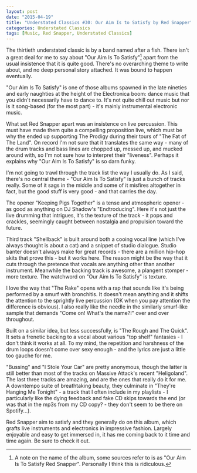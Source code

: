 ```yaml
---
layout: post
date: "2015-04-19"
title: "Understated Classics #30: Our Aim Is to Satisfy by Red Snapper"
categories: Understated Classics
tags: [Music, Red Snapper, Understated Classics]
---
```

The thirtieth understated classic is by a band named after a fish. There isn't a great deal for me to say about "Our Aim Is To Satisfy"[^1] apart from the usual insistence that it is quite good. There's no overarching theme to write about, and no deep personal story attached. It was bound to happen eventually.

"Our Aim Is To Satisfy" is one of those albums spawned in the late nineties and early naughties at the height of the Electronica boom: dance music that you didn't necessarily have to dance to. It's not quite chill out music but nor is it song-based (for the most part) - it's mainly instrumental electronic music.

What set Red Snapper apart was an insistence on live percussion. This must have made them quite a compelling proposition live, which must be why the ended up supporting The Prodigy during their tours of "The Fat of The Land". On record I'm not sure that it translates the same way - many of the drum tracks and bass lines are chopped up, messed up, and mucked around with, so I'm not sure how to interpret their "liveness". Perhaps it explains why "Our Aim Is To Satisfy" is so darn funky.

I'm not going to trawl through the track list the way I usually do. As I said, there's no central theme - "Our Aim Is To Satisfy" is just a bunch of tracks really. Some of it sags in the middle and some of it misfires altogether in fact, but the good stuff is very good - and that carries the day.

The opener "Keeping Pigs Together" is a tense and atmospheric opener - as good as anything on DJ Shadow's "Endtroducing". Here it's not just the live drumming that intrigues, it's the texture of the track - it pops and crackles, seemingly caught between nostalgia and propulsion toward the future.

Third track "Shellback" is built around both a cooing vocal line (which I've always thought is about a cat) and a snippet of studio dialogue. Studio banter doesn't always make for great records - there are a million hip-hop skits that prove this - but it works here. The reason might be the way that it cuts through the pretence that vocals are anything other than another instrument. Meanwhile the backing track is awesome, a plangent stomper - more texture. The watchword on "Our Aim Is To Satisfy" is texture.

I love the way that "The Rake" opens with a rap that sounds like it's being performed by a smurf with bronchitis. It doesn't mean anything and it shifts the attention to the sprightly live percussion (OK when you pay attention the difference is obvious). I also really like the needle in the similarly smurf-like sample that demands "Come on! What's the name?!" over and over throughout.

Built on a similar idea, but less successfully, is "The Rough and The Quick". It sets a frenetic backing to a vocal about various "top shelf" fantasies - I don't think it works at all. To my mind, the repetition and harshness of the drum loops doesn't come over sexy enough - and the lyrics are just a little too gauche for me.

"Bussing" and "I Stole Your Car" are pretty anonymous, though the latter is still better than most of the tracks on Massive Attack's recent "Heligoland". The last three tracks are amazing, and are the ones that really do it for me. A downtempo suite of breathtaking beauty, they culminate in "They're Hanging Me Tonight" - a track that I often include in my playlists - I particularly like the dying feedback and fake CD skips towards the end (or was that in the mp3s from my CD copy? - they don't seem to be there on Spotify...).

Red Snapper aim to satisfy and they generally do on this album, which grafts live instruments and electronics in impressive fashion. Largely enjoyable and easy to get immersed in, it has me coming back to it time and time again. Be sure to check it out.

[^1]: A note on the name of the album, some sources refer to is as "Our Aim Is To Satisfy Red Snapper". Personally I think this is ridiculous.

